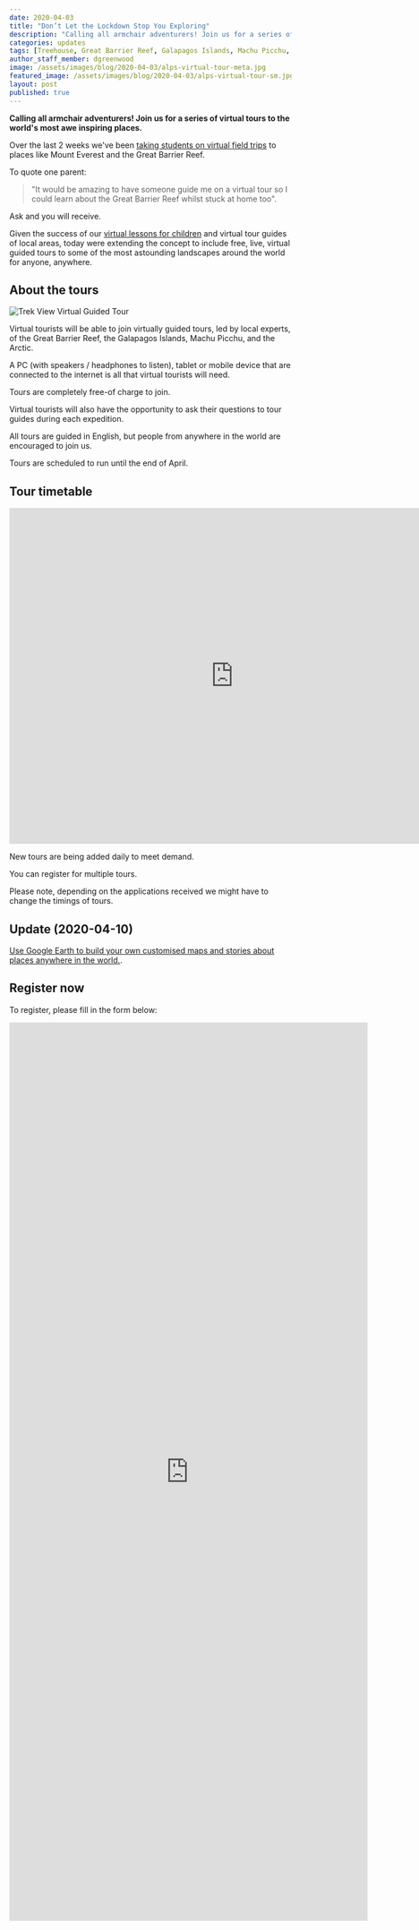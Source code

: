 ```yaml
---
date: 2020-04-03
title: "Don’t Let the Lockdown Stop You Exploring"
description: "Calling all armchair adventurers! Join us for a series of virtual tours to the world's most awe inspiring places."
categories: updates
tags: [Treehouse, Great Barrier Reef, Galapagos Islands, Machu Picchu, Arctic, VR, Google, Tour Creator, Expeditions]
author_staff_member: dgreenwood
image: /assets/images/blog/2020-04-03/alps-virtual-tour-meta.jpg
featured_image: /assets/images/blog/2020-04-03/alps-virtual-tour-sm.jpg
layout: post
published: true
---
```


**Calling all armchair adventurers! Join us for a series of virtual tours to the world's most awe inspiring places.**

Over the last 2 weeks we've been [taking students on virtual field trips](/blog/2020/treehouse-academy-emergency-timetable/) to places like Mount Everest and the Great Barrier Reef.

To quote one parent:

> "It would be amazing to have someone guide me on a virtual tour so I could learn about the Great Barrier Reef whilst stuck at home too".

Ask and you will receive.

Given the success of our [virtual lessons for children](/blog/2020/treehouse-academy-emergency-timetable/) and virtual tour guides of local areas, today were extending the concept to include free, live, virtual guided tours to some of the most astounding landscapes around the world for anyone, anywhere.

## About the tours

<img class="img-fluid" src="/assets/images/blog/2020-04-03/alps-virtual-tour-sm.jpg" alt="Trek View Virtual Guided Tour" title="Trek View Virtual Guided Tour" />

Virtual tourists will be able to join virtually guided tours, led by local experts, of the Great Barrier Reef, the Galapagos Islands, Machu Picchu, and the Arctic.

A PC (with speakers / headphones to listen), tablet or mobile device that are connected to the internet is all that virtual tourists will need.

Tours are completely free-of charge to join.

Virtual tourists will also have the opportunity to ask their questions to tour guides during each expedition.

All tours are guided in English, but people from anywhere in the world are encouraged to join us.

Tours are scheduled to run until the end of April.

## Tour timetable

<iframe src="https://calendar.google.com/calendar/b/1/embed?height=600&amp;wkst=2&amp;bgcolor=%23ffffff&amp;ctz=Europe%2FLondon&amp;src=Z3JlZW53b29kYW5kLmNvX2tvZmsxa25iNGpyNmw2NmowanRyMDBtampvQGdyb3VwLmNhbGVuZGFyLmdvb2dsZS5jb20&amp;color=%23C0CA33&amp;hl=en_GB" style="border: 0" width="800" height="600" frameborder="0" scrolling="no"></iframe>

New tours are being added daily to meet demand.

You can register for multiple tours.

Please note, depending on the applications received we might have to change the timings of tours.

## Update (2020-04-10)

[Use Google Earth to build your own customised maps and stories about places anywhere in the world.](/blog/2020/google-earth-projects-quick-start-guide).

## Register now

To register, please fill in the form below:

<iframe src="https://docs.google.com/forms/d/e/1FAIpQLSf-DuDAcXxXxLkJTGjbZcHgW33qwA0HpM2vYNNXD0DKQssRdw/viewform?embedded=true" width="640" height="1605" frameborder="0" marginheight="0" marginwidth="0">Loading…</iframe>